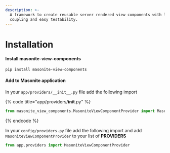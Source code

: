 ```yaml
---
description: >-
  A framework to create reusable server rendered view components with low
  coupling and easy testability.
---
```


# Installation

#### Install masonite-view-components

```
pip install masonite-view-components
```

#### **Add to Masonite application**

In your `app/providers/__init__.py` file add the following import



{% code title="app/providers/__init__.py" %}
```python
from masonite_view_components.MasoniteViewComponentProvider import MasoniteViewComponentProvider
```
{% endcode %}



In your `config/providers.py` file add the following import and add `MasoniteViewComponentProvider` to your list of **PROVIDERS**

```python
from app.providers import MasoniteViewComponentProvider
```

